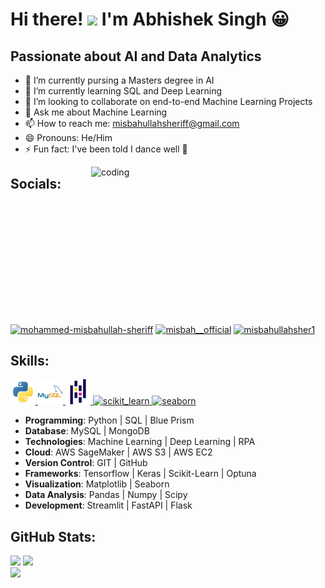 # Hi there! ![](https://user-images.githubusercontent.com/18350557/176309783-0785949b-9127-417c-8b55-ab5a4333674e.gif) I'm Abhishek Singh 😀

## Passionate about AI and Data Analytics

- 🔭 I’m currently pursing a Masters degree in AI
- 🌱 I’m currently learning SQL and Deep Learning
- 👯 I’m looking to collaborate on end-to-end Machine Learning Projects
- 💬 Ask me about Machine Learning
- 📫 How to reach me: misbahullahsheriff@gmail.com
- 😄 Pronouns: He/Him
- ⚡ Fun fact: I've been told I dance well 🤭

<img align="right" alt="coding" width="375" height="250" src="https://user-images.githubusercontent.com/74038190/212748842-9fcbad5b-6173-4175-8a61-521f3dbb7514.gif">

## Socials:

<p align="left">
<a href="https://linkedin.com/in/mohammed-misbahullah-sheriff" target="blank"><img align="center" src="https://raw.githubusercontent.com/rahuldkjain/github-profile-readme-generator/master/src/images/icons/Social/linked-in-alt.svg" alt="mohammed-misbahullah-sheriff" height="30" width="40" /></a>
<a href="https://instagram.com/misbah__official" target="blank"><img align="center" src="https://raw.githubusercontent.com/rahuldkjain/github-profile-readme-generator/master/src/images/icons/Social/instagram.svg" alt="misbah__official" height="30" width="40" /></a>
<a href="https://www.hackerrank.com/misbahullahsher1" target="blank"><img align="center" src="https://raw.githubusercontent.com/rahuldkjain/github-profile-readme-generator/master/src/images/icons/Social/hackerrank.svg" alt="misbahullahsher1" height="30" width="40" /></a>
</p>

## Skills:

<p align="left"> 
<a href="https://www.python.org" target="_blank" rel="noreferrer"> <img src="https://raw.githubusercontent.com/devicons/devicon/master/icons/python/python-original.svg" alt="python" width="40" height="40"/> </a>
<a href="https://www.mysql.com/" target="_blank" rel="noreferrer"> <img src="https://raw.githubusercontent.com/devicons/devicon/master/icons/mysql/mysql-original-wordmark.svg" alt="mysql" width="40" height="40"/> </a>
<a href="https://pandas.pydata.org/" target="_blank" rel="noreferrer"> <img
src="https://raw.githubusercontent.com/devicons/devicon/2ae2a900d2f041da66e950e4d48052658d850630/icons/pandas/pandas-original.svg" alt="pandas" width="40" height="40"/> </a> 
<a href="https://scikit-learn.org/" target="_blank" rel="noreferrer"> <img src="https://upload.wikimedia.org/wikipedia/commons/0/05/Scikit_learn_logo_small.svg" alt="scikit_learn" width="40" height="40"/> </a> 
<a href="https://seaborn.pydata.org/" target="_blank" rel="noreferrer"> <img src="https://seaborn.pydata.org/_images/logo-mark-lightbg.svg" alt="seaborn" width="40" height="40"/> </a>
</p>

- **Programming**: Python | SQL | Blue Prism
- **Database**: MySQL | MongoDB
- **Technologies**: Machine Learning | Deep Learning | RPA
- **Cloud**: AWS SageMaker | AWS S3 | AWS EC2
- **Version Control**: GIT | GitHub
- **Frameworks**: Tensorflow | Keras | Scikit-Learn | Optuna
- **Visualization**: Matplotlib | Seaborn
- **Data Analysis**: Pandas | Numpy | Scipy
- **Development**: Streamlit | FastAPI | Flask

## GitHub Stats:
![](https://github-readme-stats.vercel.app/api?username=MisbahullahSheriff&theme=gotham&hide_border=false&include_all_commits=true&count_private=true)
![](https://github-readme-stats.vercel.app/api/top-langs/?username=MisbahullahSheriff&theme=gotham&hide_border=false&include_all_commits=true&count_private=true&layout=compact)<br/>
![](https://github-readme-streak-stats.herokuapp.com/?user=MisbahullahSheriff&theme=gotham&hide_border=false)<br/>

